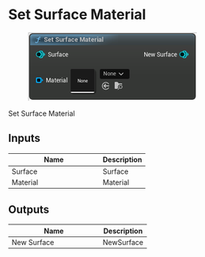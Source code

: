# Set Surface Material

<div align="left" data-full-width="false">

<figure><img src="Set_Surface_Material.png" alt=""><figcaption></figcaption></figure>

</div>

Set Surface Material

## Inputs

<table>
<thead><tr><th width="170">Name</th><th>Description</th></tr></thead>
<tbody>
<tr><td>Surface</td><td>Surface</td></tr>
<tr><td>Material</td><td>Material</td></tr>
</tbody>
</table>

## Outputs

<table>
<thead><tr><th width="170">Name</th><th>Description</th></tr></thead>
<tbody>
<tr><td>New Surface</td><td>NewSurface</td></tr>
</tbody>
</table>